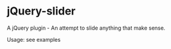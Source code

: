 jQuery-slider
=============

A jQuery plugin - An attempt to slide anything that make sense.

Usage: see examples
